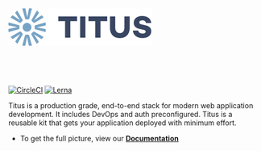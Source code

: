 &nbsp;

[![Logo][logo-img]][docs]

&nbsp;

&nbsp;

[![CircleCI][ci-badge]][ci-link]
[![Lerna][lerna-badge]][lerna-link]

Titus is a production grade, end-to-end stack for modern web application development. It includes DevOps and auth preconfigured. Titus is a reusable kit that gets your application deployed with minimum effort.

- To get the full picture, view our __[Documentation][docs]__

[lerna-link]: https://lernajs.io/
[lerna-badge]: https://img.shields.io/badge/maintained%20with-lerna-cc00ff.svg

[ci-link]: https://circleci.com/gh/nearform/titus
[ci-badge]: https://circleci.com/gh/nearform/titus.svg?style=svg&circle-token=ffb218c0396d2d09567299ee18ad345ef414e7d3

[logo-img]: docs/img/Accel_Logo_Titus.svg
[docs]: https://nearform.github.io/titus
